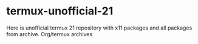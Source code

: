 # termux-unofficial-21
Here is unofficial termux 21 repository with x11 packages and all packages from archive. Org/termux archives
